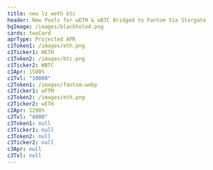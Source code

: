 ```yaml
---
title: new lz weth btc
header: New Pools for wETH & wBTC Bridged to Fantom Via Stargate
bgImage: /images/blackhole4.png
cards: twoCard
aprType: Projected APR
c1Token1: /images/eth.png
c1Ticker1: WETH
c1Token2: /images/btc.png
c1Ticker2: WBTC
c1Apr: 1500%
c1Tvl: "10000"
c2Token1: /images/fantom.webp
c2Ticker1: wFTM
c2Token2: /images/eth.png
c2Ticker2: wETH
c2Apr: 1200%
c2Tvl: "4000"
c3Token1: null
c3Ticker1: null
c3Token2: null
c3Ticker2: null
c3Apr: null
c3Tvl: null
---
```


#
